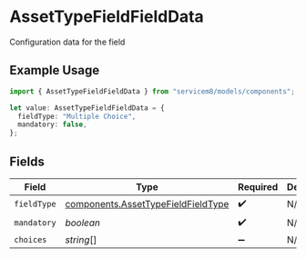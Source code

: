 # AssetTypeFieldFieldData

Configuration data for the field

## Example Usage

```typescript
import { AssetTypeFieldFieldData } from "servicem8/models/components";

let value: AssetTypeFieldFieldData = {
  fieldType: "Multiple Choice",
  mandatory: false,
};
```

## Fields

| Field                                                                                    | Type                                                                                     | Required                                                                                 | Description                                                                              |
| ---------------------------------------------------------------------------------------- | ---------------------------------------------------------------------------------------- | ---------------------------------------------------------------------------------------- | ---------------------------------------------------------------------------------------- |
| `fieldType`                                                                              | [components.AssetTypeFieldFieldType](../../models/components/assettypefieldfieldtype.md) | :heavy_check_mark:                                                                       | N/A                                                                                      |
| `mandatory`                                                                              | *boolean*                                                                                | :heavy_check_mark:                                                                       | N/A                                                                                      |
| `choices`                                                                                | *string*[]                                                                               | :heavy_minus_sign:                                                                       | N/A                                                                                      |